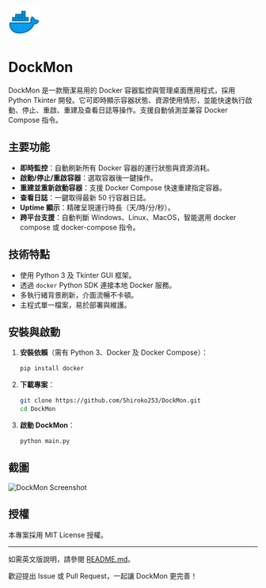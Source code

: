<p align="left">
  <img src="../imgs/docker_icon.png" alt="Docker Icon" width="64" height="64">
</p>

# DockMon

DockMon 是一款簡潔易用的 Docker 容器監控與管理桌面應用程式，採用 Python Tkinter 開發。它可即時顯示容器狀態、資源使用情形，並能快速執行啟動、停止、重啟、重建及查看日誌等操作。支援自動偵測並兼容 Docker Compose 指令。

## 主要功能

- **即時監控**：自動刷新所有 Docker 容器的運行狀態與資源消耗。
- **啟動/停止/重啟容器**：選取容器後一鍵操作。
- **重建並重新啟動容器**：支援 Docker Compose 快速重建指定容器。
- **查看日誌**：一鍵取得最新 50 行容器日誌。
- **Uptime 顯示**：精確呈現運行時長（天/時/分/秒）。
- **跨平台支援**：自動判斷 Windows、Linux、MacOS，智能選用 docker compose 或 docker-compose 指令。

## 技術特點

- 使用 Python 3 及 Tkinter GUI 框架。
- 透過 `docker` Python SDK 連接本地 Docker 服務。
- 多執行緒背景刷新，介面流暢不卡頓。
- 主程式單一檔案，易於部署與維護。

## 安裝與啟動

1. **安裝依賴**（需有 Python 3、Docker 及 Docker Compose）：
   ```bash
   pip install docker
   ```

2. **下載專案**：
   ```bash
   git clone https://github.com/Shiroko253/DockMon.git
   cd DockMon
   ```

3. **啟動 DockMon**：
   ```bash
   python main.py
   ```

## 截圖

![DockMon Screenshot](../imgs/screenshot.png)

## 授權

本專案採用 MIT License 授權。

---

如需英文版說明，請參閱 [README.md](../README.md)。

歡迎提出 Issue 或 Pull Request，一起讓 DockMon 更完善！
